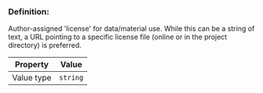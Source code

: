 ### Definition:

Author-assigned 'license' for data/material use. While this can be a string of text, 
a URL pointing to a specific license file (online or in the project directory) is preferred.


| Property | Value |
|----------|--------|
| Value type | `string` |
